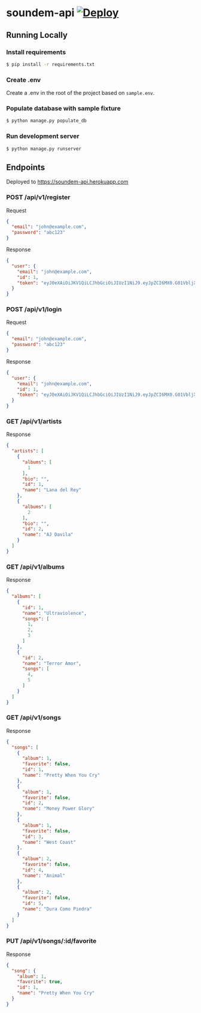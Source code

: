 # soundem-api [![Deploy](https://www.herokucdn.com/deploy/button.png)](https://heroku.com/deploy)

## Running Locally

### Install requirements

```bash
$ pip install -r requirements.txt
```

### Create .env

Create a .env in the root of the project based on `sample.env`.

### Populate database with sample fixture

```bash
$ python manage.py populate_db
```

### Run development server

```bash
$ python manage.py runserver
```

## Endpoints

Deployed to https://soundem-api.herokuapp.com

### POST /api/v1/register

Request

```json
{
  "email": "john@example.com",
  "password": "abc123"
}
```

Response

```json
{
  "user": {
    "email": "john@example.com",
    "id": 1,
    "token": "eyJ0eXAiOiJKV1QiLCJhbGciOiJIUzI1NiJ9.eyJpZCI6MX0.G01VbljXYZa-Cfd-HveE4U0mHGFLrgo36M838S3K5RE"
  }
}
```

### POST /api/v1/login

Request

```json
{
  "email": "john@example.com",
  "password": "abc123"
}
```

Response

```json
{
  "user": {
    "email": "john@example.com",
    "id": 1,
    "token": "eyJ0eXAiOiJKV1QiLCJhbGciOiJIUzI1NiJ9.eyJpZCI6MX0.G01VbljXYZa-Cfd-HveE4U0mHGFLrgo36M838S3K5RE"
  }
}
```

### GET /api/v1/artists

Response

```json
{
  "artists": [
    {
      "albums": [
        1
      ],
      "bio": "",
      "id": 1,
      "name": "Lana del Rey"
    },
    {
      "albums": [
        2
      ],
      "bio": "",
      "id": 2,
      "name": "AJ Davila"
    }
  ]
}
```

### GET /api/v1/albums

Response

```json
{
  "albums": [
    {
      "id": 1,
      "name": "Ultraviolence",
      "songs": [
        1,
        2,
        3
      ]
    },
    {
      "id": 2,
      "name": "Terror Amor",
      "songs": [
        4,
        5
      ]
    }
  ]
}
```

### GET /api/v1/songs

Response

```json
{
  "songs": [
    {
      "album": 1,
      "favorite": false,
      "id": 1,
      "name": "Pretty When You Cry"
    },
    {
      "album": 1,
      "favorite": false,
      "id": 2,
      "name": "Money Power Glory"
    },
    {
      "album": 1,
      "favorite": false,
      "id": 3,
      "name": "West Coast"
    },
    {
      "album": 2,
      "favorite": false,
      "id": 4,
      "name": "Animal"
    },
    {
      "album": 2,
      "favorite": false,
      "id": 5,
      "name": "Dura Como Piedra"
    }
  ]
}
```

### PUT /api/v1/songs/:id/favorite

Response

```json
{
  "song": {
    "album": 1,
    "favorite": true,
    "id": 1,
    "name": "Pretty When You Cry"
  }
}
```
